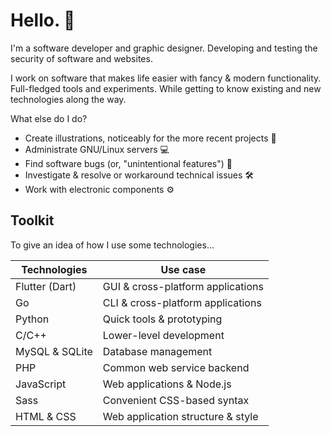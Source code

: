 # Hello. 👋

I'm a software developer and graphic designer. 
Developing and testing the security of software and websites.

I work on software that makes life easier with fancy & modern functionality. Full-fledged tools and experiments. While getting to know existing and new technologies along the way.

What else do I do?
- Create illustrations, noticeably for the more recent projects 🎨
- Administrate GNU/Linux servers 💻
- Find software bugs (or, "unintentional features") 🐛
- Investigate & resolve or workaround technical issues 🛠
- Work with electronic components ⚙
## Toolkit

To give an idea of how I use some technologies...

| Technologies   | Use case                          |
| -------------- | --------------------------------- |
| Flutter (Dart) | GUI & cross-platform applications |
| Go             | CLI & cross-platform applications |
| Python         | Quick tools & prototyping         |
| C/C++          | Lower-level development           |
| MySQL & SQLite | Database management               |
| PHP            | Common web service backend        |
| JavaScript     | Web applications & Node.js        |
| Sass           | Convenient CSS-based syntax       |
| HTML & CSS     | Web application structure & style |
